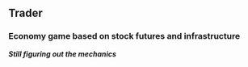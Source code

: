## Trader

### Economy game based on stock futures and infrastructure
***Still figuring out the mechanics***

